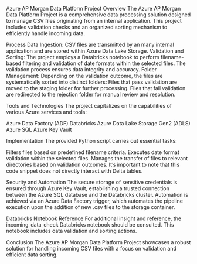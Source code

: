 Azure AP Morgan Data Platform Project
Overview
The Azure AP Morgan Data Platform Project is a comprehensive data processing solution designed to manage CSV files originating from an internal application. This project includes validation checks and an organized sorting mechanism to efficiently handle incoming data.

Process
Data Ingestion: CSV files are transmitted by an many internal application and are stored within Azure Data Lake Storage.
Validation and Sorting: The project employs a Databricks notebook to perform filename-based filtering and validation of date formats within the selected files. The validation process ensures data integrity and accuracy.
Folder Management: Depending on the validation outcome, the files are systematically sorted into distinct folders:
Files that pass validation are moved to the staging folder for further processing.
Files that fail validation are redirected to the rejection folder for manual review and resolution.

Tools and Technologies
The project capitalizes on the capabilities of various Azure services and tools:

Azure Data Factory (ADF)
Databricks
Azure Data Lake Storage Gen2 (ADLS)
Azure SQL
Azure Key Vault


Implementation
The provided Python script carries out essential tasks:

Filters files based on predefined filename criteria.
Executes date format validation within the selected files.
Manages the transfer of files to relevant directories based on validation outcomes.
It’s important to note that this code snippet does not directly interact with Delta tables.

Security and Automation
The secure storage of sensitive credentials is ensured through Azure Key Vault, establishing a trusted connection between the Azure SQL database and the Databricks cluster. Automation is achieved via an Azure Data Factory trigger, which automates the pipeline execution upon the addition of new .csv files to the storage container.

Databricks Notebook Reference
For additional insight and reference, the incoming_data_check Databricks notebook should be consulted. This notebook includes data validation and sorting actions.

Conclusion
The Azure AP Morgan Data Platform Project showcases a robust solution for handling incoming CSV files with a focus on validation and efficient data sorting.
